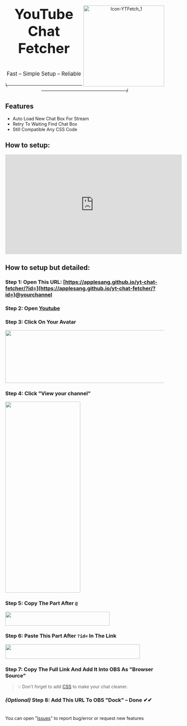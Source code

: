 <div align="center">
  <img width="256" height="256" alt="Icon-YTFetch_1" src="https://github.com/user-attachments/assets/15444b70-0bea-4452-b90a-ec972d8a8ddc" align="right"/>
  <p style="font-size:44px; font-weight:bold;">YouTube Chat Fetcher</p>
  <p style="font-size:1.2em; margin-top:0.5em;">Fast – Simple Setup – Reliable</p>
</div>



<p align="center">
  <s>\-------------------------------------------------------------------------------/</s>
</p>


## Features
- Auto Load New Chat Box For Stream
- Retry To Waiting Find Chat Box
- Still Compatible Any CSS Code

## How to setup:
<iframe width="560" height="315" src="https://www.youtube.com/embed/-6NTKx266-Q?si=m1N3_iYZJmQcDOrN" title="YouTube video player" frameborder="0" allow="accelerometer; autoplay; clipboard-write; encrypted-media; gyroscope; picture-in-picture; web-share" referrerpolicy="strict-origin-when-cross-origin" allowfullscreen></iframe>


## How to setup but detailed:
### Step 1: Open This URL:  [https://applesang.github.io/yt-chat-fetcher/?id=](https://applesang.github.io/yt-chat-fetcher/?id=)@yourchannel  


### Step 2: Open [Youtube](https://www.youtube.com/)

### Step 3: Click On Your Avatar  
<img src="https://github.com/user-attachments/assets/70c84828-ea46-497e-875f-25c6dfe558aa" width="732" height="167" />


### Step 4: Click "View your channel"  
<img src="https://github.com/user-attachments/assets/be5cdc27-8518-4dc6-8b3a-e77ed46d39c0" width="238" height="604" />


### Step 5: Copy The Part After `@`  
<img src="https://github.com/user-attachments/assets/08ebe67b-bbe3-4ef2-a988-d0183d9df67c" width="331" height="44" />


### Step 6: Paste This Part After `?id=` In The Link
<img src="https://github.com/user-attachments/assets/e41a67c8-2d0b-42ee-a924-c176a96d0a6c" width="427" height="46" />

### Step 7: Copy The Full Link And Add It Into OBS As "Browser Source"  
> 💡 Don’t forget to add [CSS](https://chatv2.septapus.com/) to make your chat cleaner.

### *(Optional)* Step 8: Add This URL To OBS "Dock" – Done ✔✔






#
You can open "[Issues](https://github.com/AppleSang/yt-chat-fetcher/issues)" to report bug/error or request new features
#






